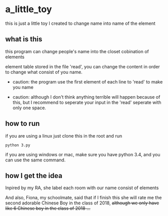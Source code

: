 # a_little_toy
this is just a little toy I created to change name into name of the element

## what is this

this program can change people's name into the closet cobination of elements

element table stored in the file 'read', you can change the content in order to change what consist of you name.

* caution: the program use the first element of each line to 'read' to make you name

* caution: although I don't think anything terrible will happen because of this, but I recommend to seperate your input in the 
'read' seperate with only one space.


## how to run

if you are using a linux just clone this in the root and run

    python 3.py
  
if you are using windows or mac, make sure you have python 3.4, and you can use the same command.

## how I get the idea

Inpired by my RA, she label each room with our name consist of elements

And also, Fiona, my schoolmate, said that if I finish this she will rate me the second adorable Chinese Boy in the class of 2018,
<span style="text-decoration:line-through;">although we only have like 6 Chinese boy in the class of 2018 ...</span>
